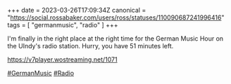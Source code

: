 +++
date = 2023-03-26T17:09:34Z
canonical = "https://social.rossabaker.com/users/ross/statuses/110090687241996416"
tags = [ "germanmusic", "radio" ]
+++

<p>I&#39;m finally in the right place at the right time for the German Music Hour on the UIndy&#39;s radio station.  Hurry, you have 51 minutes left.</p><p><a href="https://v7player.wostreaming.net/1071" target="_blank" rel="nofollow noopener noreferrer"><span class="invisible">https://</span><span class="">v7player.wostreaming.net/1071</span><span class="invisible"></span></a></p><p><a href="https://social.rossabaker.com/tags/GermanMusic" class="mention hashtag" rel="tag">#<span>GermanMusic</span></a> <a href="https://social.rossabaker.com/tags/Radio" class="mention hashtag" rel="tag">#<span>Radio</span></a></p>
